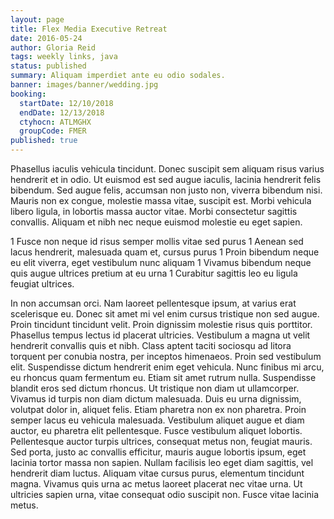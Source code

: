 ```yaml
---
layout: page
title: Flex Media Executive Retreat
date: 2016-05-24
author: Gloria Reid
tags: weekly links, java
status: published
summary: Aliquam imperdiet ante eu odio sodales.
banner: images/banner/wedding.jpg
booking:
  startDate: 12/10/2018
  endDate: 12/13/2018
  ctyhocn: ATLMGHX
  groupCode: FMER
published: true
---
```

Phasellus iaculis vehicula tincidunt. Donec suscipit sem aliquam risus varius hendrerit et in odio. Ut euismod est sed augue iaculis, lacinia hendrerit felis bibendum. Sed augue felis, accumsan non justo non, viverra bibendum nisi. Mauris non ex congue, molestie massa vitae, suscipit est. Morbi vehicula libero ligula, in lobortis massa auctor vitae. Morbi consectetur sagittis convallis. Aliquam et nibh nec neque euismod molestie eu eget sapien.

1 Fusce non neque id risus semper mollis vitae sed purus
1 Aenean sed lacus hendrerit, malesuada quam et, cursus purus
1 Proin bibendum neque eu elit viverra, eget vestibulum nunc aliquam
1 Vivamus bibendum neque quis augue ultrices pretium at eu urna
1 Curabitur sagittis leo eu ligula feugiat ultrices.

In non accumsan orci. Nam laoreet pellentesque ipsum, at varius erat scelerisque eu. Donec sit amet mi vel enim cursus tristique non sed augue. Proin tincidunt tincidunt velit. Proin dignissim molestie risus quis porttitor. Phasellus tempus lectus id placerat ultricies. Vestibulum a magna ut velit hendrerit convallis quis et nibh. Class aptent taciti sociosqu ad litora torquent per conubia nostra, per inceptos himenaeos. Proin sed vestibulum elit. Suspendisse dictum hendrerit enim eget vehicula. Nunc finibus mi arcu, eu rhoncus quam fermentum eu. Etiam sit amet rutrum nulla. Suspendisse blandit eros sed dictum rhoncus.
Ut tristique non diam ut ullamcorper. Vivamus id turpis non diam dictum malesuada. Duis eu urna dignissim, volutpat dolor in, aliquet felis. Etiam pharetra non ex non pharetra. Proin semper lacus eu vehicula malesuada. Vestibulum aliquet augue et diam auctor, eu pharetra elit pellentesque. Fusce vestibulum aliquet lobortis. Pellentesque auctor turpis ultrices, consequat metus non, feugiat mauris. Sed porta, justo ac convallis efficitur, mauris augue lobortis ipsum, eget lacinia tortor massa non sapien. Nullam facilisis leo eget diam sagittis, vel hendrerit diam luctus. Aliquam vitae cursus purus, elementum tincidunt magna. Vivamus quis urna ac metus laoreet placerat nec vitae urna. Ut ultricies sapien urna, vitae consequat odio suscipit non. Fusce vitae lacinia metus.
